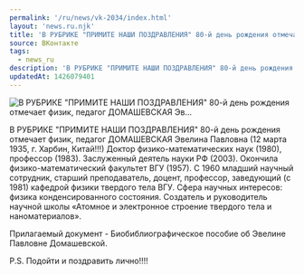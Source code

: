 ```yaml
---
permalink: '/ru/news/vk-2034/index.html'
layout: 'news.ru.njk'
title: 'В РУБРИКЕ "ПРИМИТЕ НАШИ ПОЗДРАВЛЕНИЯ" 80-й день рождения отмечает физик, педагог ДОМАШЕВСКАЯ Эв'
source: ВКонтакте
tags:
  - news_ru
description: 'В РУБРИКЕ "ПРИМИТЕ НАШИ ПОЗДРАВЛЕНИЯ" 80-й день рождения отмечает физик, педагог ДОМАШЕВСКАЯ Эв…'
updatedAt: 1426079401
---
```

![В РУБРИКЕ "ПРИМИТЕ НАШИ ПОЗДРАВЛЕНИЯ" 80-й день рождения отмечает физик, педагог ДОМАШЕВСКАЯ Эв…](https://sun9-9.userapi.com/impf/c623625/v623625833/1720a/BcrVb6DGxEc.jpg?size=250x210&quality=96&proxy=1&sign=82a2f975f9cb9af0ee1b4a85b5936853&c_uniq_tag=xROyRCGsF0eDljw0CiqC0Vv03dLzN5ziOIsbKjvxe_4&type=album)

В РУБРИКЕ "ПРИМИТЕ НАШИ ПОЗДРАВЛЕНИЯ"
80-й день рождения отмечает физик, педагог
ДОМАШЕВСКАЯ Эвелина Павловна (12 марта 1935, г. Харбин, Китай!!!)
Доктор физико-математических наук (1980), профессор (1983).
Заслуженный деятель науки РФ (2003).
Окончила физико-математический факультет ВГУ (1957).
С 1960 младший научный сотрудник, старший преподаватель, доцент, профессор, заведующий (с 1981) кафедрой физики твердого тела ВГУ.
Сфера научных интересов: физика конденсированного состояния.
Создатель и руководитель научной школы «Атомное и электронное строение твердого тела и наноматериалов».

Прилагаемый документ - Биобиблиографическое пособие об Эвелине Павловне Домашевской.

P.S. Подойти и поздравить лично!!!!

